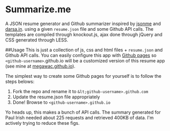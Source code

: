 Summarize.me
=============

A JSON resume generator and Github summarizer inspired by [jsonme](https://github.com/bittersweetryan/jsonme) and [darsa.in](//darsa.in/).
using a given `resume.json` file and some Github API calls. The templates are compiled through knockout.js, ajax done through jQuery and CSS generated through LESS.

##Usage
This is just a collection of js, css and html files + `resume.json` and Github API calls. You can easily configure this app with [Github pages](http://pages.github.com/) so `<github-username>`.github.io will be a customized version of this resume app (see mine at [megawac.github.io](http://megawac.github.io)).
   
The simplest way to create some Github pages for yourself is to follow the steps belows:

1. Fork the repo and rename it to `&lt;github-username>.github.com`
2. Update the resume.json file appropriately
3. Done! Browse to `<github-username>.github.io`



Yo heads up, this makes a bunch of API calls. The summary generated for Paul Irish needed about 225 requests and retrieved 400KB of data. I'm actively trying to reduce these figs.